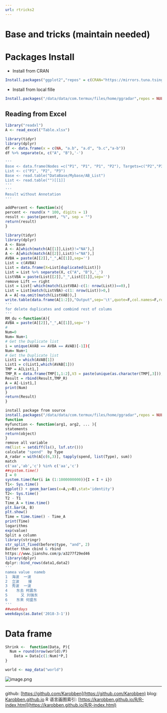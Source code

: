 ```yaml
---
url: rtricks2
---
```


# Base and tricks (maintain needed)


<a name="osNch"></a>
# Packages Install

- Install from CRAN
```r
Install.packages("ggplot2","repos" = c(CRAN="https://mirrors.tuna.tsinghua.edu.cn/CRAN/"))
```
- Install from local fille
```R
Install.packages("/data/data/com.termux/files/home/ggradar",repos = NULL)
```

<a name="Bg1g4"></a>
## Reading from Excel
```r
library("readxl")
A <- read_excel("Table.xlsx")
```

```r
library(tidyr)
library(dplyr)
df <- data.frame(x = c(NA, "a.b", "a.d", "b.c","a-b"))
df %>% separate(x, c("A", "B"),'-')
```

```R
'''
Base <- data.frame(Nodes =c("P1", "P1", "P1", "P2"), Targets=c("P2","P3","P4","P1"))
List <- c("P1", "P2", "P3")
Base <- read.table("DataBase/Mybase/AB_List")
List <- read.table("")[[1]]
'''
'''
Result without Annotation
'''

addPercent <- function(x){
percent <- round(x * 100, digits = 1)
result <- paste(percent, "%", sep = "")
return(result)
}

library(tidyr)
library(dplyr)
A <- Base
A <- A[which(match(A[[1]],List)!="NA"),]
A <- A[which(match(A[[2]],List)!="NA"),]
AVBA = paste(A[[2]],"_",A[[1]],sep='')
List = c(AVBA)
List = data.frame(X=List[duplicated(List)])
List = List %>% separate(X, c("A", "B"),'_')
ListVBA = paste(List[[2]],"_",List[[1]],sep='')
remove Lift == right
List = List[-which(match(ListVBA)-c(1: nrow(List))==0),]
List = List[match(ListVBA)-c(1: nrow(List))>0,]
A = A[-na.omit(match(ListVAB)),]
write.table(data.frame(A[1:2]),"Output",sep='\t',quote=F,col.names=F,row.names=F)
'''
for delete duplicates and combind rest of colums
'''
RM_du <-function(A){
AVBA = paste(A[[2]],"_",A[[1]],sep='')
#
Num=0
Num= Num+1
# Get the Duplicate list
i = unique(AVAB == AVBA == AVAB)[-1]){
Num= Num+1
# Get the Duplicate list
List1 = which(AVAB[1])
List1 = c(List1,which(AVAB[1]))
TMP = A[List1,]
TMP_R = data.frame(TMP[1,1:2],V3 = paste(unique(as.character(TMP[,3])), collapse='|'))
Result = rbind(Result,TMP_R)
A = A[-List1,]
print(Num)
}
return(Result)
}
```

```r
install package from source
install.packages("/data/data/com.termux/files/home/ggradar",repos = NULL)
function
myfunction <- function(arg1, arg2, ... ){
statements
return(object)
}
remove all variable
rm(list = setdiff(ls(), lsf.str()))
calculate "spend"  by Type
A_radar = with(A[c(6,3)], tapply(spend, list(Type), sum))
match
c('aa','ab','c') %in% c('aa','c')
##system.time()
I = 0
system.time(for(i in (1:1000000000)){I = I + i})
T1<- Sys.time()
ggplot() + geom_bar(aes(x=A,y=B),stat='identity')
T2<- Sys.time()
T2 - T1
Time_A = time.time()
plt.bar(A, B)
plt.show()
Time = time.time() - Time_A
print(Time)
logarithms
exp(value)
Split a column
library(stringr)
str_split_fixed(before$type, "and", 2)
Batter than cbind & rbind
https://www.jianshu.com/p/a3277f29ed46
library(dplyr)
dplyr::bind_rows(data1,data2)
'''
namea value  nameb
1  海波  一波   
2  立波    接   
3  秀波  一波   
4    东去 柯震东
5      又 刘强东
6    东来 何盛东
'''
##weekdays
weekdays(as.Date('2018-3-1'))
```

# Data frame


```R
Shrink <-  function(Data, P){
  Num = round(nrow(world)/P)
	Data = Data[c(1:Num)*P,]
}
```

```R
world <- map_data("world")
```

![image.png](https://cdn.nlark.com/yuque/0/2020/png/691897/1580007783801-b9ff0a91-0801-49f0-959f-16830969c90e.png#align=left&display=inline&height=264&name=image.png&originHeight=264&originWidth=236&size=22009&status=done&style=none&width=236)<br />





---
github: [https://github.com/Karobben](https://github.com/Karobben)
blog: [Karobben.github.io](http://Karobben.github.io)
R 语言画图索引: [https://karobben.github.io/R/R-index.html](https://karobben.github.io/R/R-index.html)
